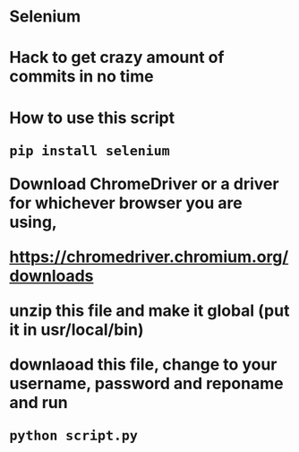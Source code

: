 # Selenium

<h1>Hack to get crazy amount of commits in no time<h1>

How to use this script

```
pip install selenium
```

Download ChromeDriver or a driver for whichever browser you are using,

https://chromedriver.chromium.org/downloads

unzip this file and make it global (put it in usr/local/bin)

downlaoad this file, change to your username, password and reponame and run

```
python script.py
```

